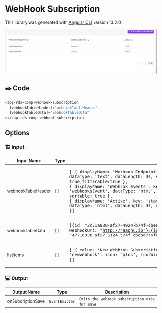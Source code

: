 # WebHook Subscription
This library was generated with [Angular CLI](https://github.com/angular/angular-cli) version 13.2.0.
<p align="left">
<img src="../../../../../assets/Webhook-Subscriptions.png" alt="WebHook Subscription"/>
<p/>

## ✒️ Code
```bash
<app-rds-comp-webhook-subscription
  [webhookTableHeader]="webhookTableHeader"
  [webhookTableData]="webhookTableData"
></app-rds-comp-webhook-subscription>
```

## Options
### 🏗️ Input
<!-- prettier-ignore -->
| Input Name                  | Type                             |Example| Description                                                                  |
| --------------------------- | -------------------------------- |------------| ---------------------------------------------------------------------------- |
| webhookTableHeader          | `[]`  |<pre>[ { displayName: 'Webhook Endpoint', key: 'WebhookEndpoint', dataType: 'text', dataLength: 30, sortable: true, required: true,filterable:true }, <br>{ displayName: 'Webhook Events', key: 'webhooksEvent', dataType: 'html', dataLength: 30, required: true, sortable: true },<br>{ displayName: 'Active', key: 'statusTemplate', dataType: 'html', dataLength: 30, required: true, sortable: true }]</pre>   |Specify the webhook Table Header 
| webhookTableData                | `[]`   |<pre>[{id: "3c71a838-af27-4924-b74f-dbeaa7a6fd63", isActive: true, webhookUri: "http://raaghu.io"},{id: "4771a838-af27-5124-b74f-dbeaa7a6fd63", isActive: true, webhookUri: "http://wai.in"}]</pre>   |Specify the webhook table data
|listItems   |`[]`|<pre>[ { value: 'New Webhook Subscription', some: 'value', key: 'newwebhook', icon: 'plus', iconWidth: '20px', iconHeight: '20px' }]</pre>|Specify the menu list for mobile view

### 💻 Output
| Output Name                 | Type          | Description                     |      
| --------------------------- | --------------|------------------|
| onSubcriptionSave                 |  `EventEmitter`  | `Emits the webhook subscription data for save`
